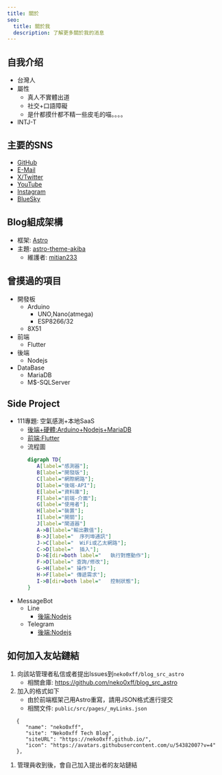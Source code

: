 ```yaml
---
title: 關於
seo:
  title: 關於我
  description: 了解更多關於我的消息
---
```


## 自我介绍
- 台灣人
- 屬性
  * 真人不實體出道
  * 社交+口語障礙
  * 是什都摸什都不精一些皮毛的喵。。。。
- INTJ-T

## 主要的SNS
- [GitHub](https://github.com/neko0xff)
- [E-Mail](mailto:chzang55@gmail.com)
- [X/Twitter](https://twitter.com/neko_0xFF)
- [YouTube](https://www.youtube.com/channel/UCfBR43eCo07mPWN6K-97TEA)
- [Instagram](https://www.instagram.com/neko_0xff/)
- [BlueSky](https://bsky.app/profile/neko0xff.bsky.social)

## Blog組成架構
- 框架: [Astro](https://docs.astro.build/zh-tw/concepts/why-astro/)
- 主題: [astro-theme-akiba](https://github.com/mitian233/astro-theme-akiba)
  * 維護者: [mitian233](https://github.com/mitian233)

## 曾摸過的項目
- 開發板
    * Arduino
        * UNO,Nano(atmega)
        * ESP8266/32
    * 8X51
- 前端
    * Flutter
- 後端
    * Nodejs
- DataBase
    * MariaDB
    * M$-SQLServer

## Side Project
- 111專題: 空氣感測+本地SaaS
  * [後端+硬體:Arduino+Nodejs+MariaDB](https://github.com/neko0xff/2023_schoolResearch_Server-HW)
  * [前端:Flutter](https://github.com/neko0xff/2023_schoolResearch_ClientApp)
  * 流程圖
    ```dot
    digraph TD{
       A[label="感測器"];
       B[label="開發版"];
       C[label="網際網路"];
       D[label="後端-API"];
       E[label="資料庫"];
       F[label="前端-介面"];
       G[label="使用者"];
       H[label="裝置"];
       I[label="開關"];
       J[label="閘道器"]
       A->B[label="輸出數值"];
       B->J[label="  序列埠通訊"]
       J->C[label="  WiFi或乙太網路"];
       C->D[label="  插入"]; 
       D->E[dir=both label="   執行對應動作"];
       F->D[label=" 查詢/修改"];
       G->H[label=" 操作"];
       H->F[label=" 傳遞需求"];
       I->B[dir=both label="   控制狀態"];
    }
    ```
- MessageBot
  * Line
    * [後端:Nodejs](https://github.com/neko0xff/2023_LineBot_Node) 
  * Telegram
    * [後端:Nodejs](https://github.com/neko0xff/2021_telegram_chatbot)

## 如何加入友站鏈結
1. 向該站管理者私信或者提出Issues到`neko0xff/blog_src_astro`
    * 相關倉庫: https://github.com/neko0xff/blog_src_astro
2. 加入的格式如下
      * 由於前端框架己用Astro重寫，請用JSON格式進行提交
      * 相關文件: `public/src/pages/_myLinks.json`
  ```json=
     {
        "name": "neko0xff",
        "site": "Neko0xff Tech Blog",
        "siteURL": "https://neko0xff.github.io/",
        "icon": "https://avatars.githubusercontent.com/u/54382007?v=4"
     },
  ```
1. 管理員收到後，會自己加入提出者的友站鏈結